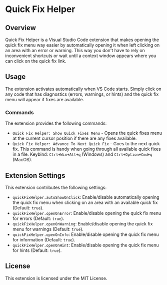 # Quick Fix Helper

## Overview

Quick Fix Helper is a Visual Studio Code extension that makes opening the quick fix menu way easier by automatically opening it when left clicking on an area with an error or warning. This way you don't have to rely on inconvenient shortcuts or wait until a context window appears where you can click on the quick fix link.

## Usage

The extension activates automatically when VS Code starts. Simply click on any code that has diagnostics (errors, warnings, or hints) and the quick fix menu will appear if fixes are available.

### Commands

The extension provides the following commands:

- `Quick Fix Helper: Show Quick Fixes Menu` - Opens the quick fixes menu at the current cursor position if there are any fixes available.
- `Quick Fix Helper: Advance To Next Quick Fix` - Goes to the next quick fix. This command is handy when going through all available quick fixes in a file. Keybind: `Ctrl+Win+Alt+q` (Windows) and `Ctrl+Option+Cmd+q` (MacOS).

## Extension Settings

This extension contributes the following settings:

- `quickFixHelper.autoShowOnClick`: Enable/disable automatically opening the quick fix menu when clicking on an area with an available quick fix (Default: `true`).
- `quickFixHelper.openOnError`: Enable/disable opening the quick fix menu for errors (Default: `true`).
- `quickFixHelper.openOnWarning`: Enable/disable opening the quick fix menu for warnings (Default: `true`).
- `quickFixHelper.openOnInfo`: Enable/disable opening the quick fix menu for information (Default: `true`).
- `quickFixHelper.openOnHint`: Enable/disable opening the quick fix menu for hints (Default: `true`).

## License

This extension is licensed under the MIT License.
